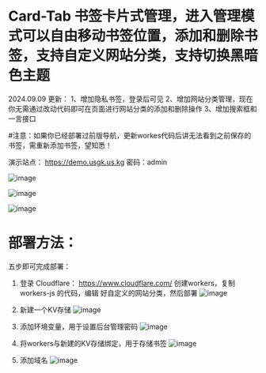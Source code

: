 # Card-Tab 书签卡片式管理，进入管理模式可以自由移动书签位置，添加和删除书签，支持自定义网站分类，支持切换黑暗色主题

2024.09.09 更新：
1、增加隐私书签，登录后可见
2、增加网站分类管理，现在你无需通过改动代码即可在页面进行网站分类的添加和删除操作
3、增加搜索框和一言接口

#注意：如果你已经部署过前版导航，更新workes代码后讲无法看到之前保存的书签，需重新添加书签，望知悉！

演示站点： https://demo.usgk.us.kg    密码：admin

![image](https://github.com/user-attachments/assets/dd0cad75-11ce-4691-804f-b4dff5ae2cde)

![image](https://github.com/user-attachments/assets/c18f0df4-8e00-45e6-84db-30f81b545d15)

![image](https://github.com/user-attachments/assets/dc91458a-840c-41f9-9e50-261471320f81)





# 部署方法：
五步即可完成部署：
1. 登录 Cloudflare：   https://www.cloudflare.com/  创建workers，复制workers-js 的代码，编辑
   好自定义的网站分类，然后部署
![image](https://github.com/user-attachments/assets/dc7996e6-2631-46d1-9c0c-c6999fc1e1ce)

2. 新建一个KV存储
![image](https://github.com/user-attachments/assets/706a7735-b47a-4f66-bdb4-827c38be692b)

3. 添加环境变量，用于设置后台管理密码
![image](https://github.com/user-attachments/assets/532dcb8f-dc30-4ca9-aac9-21ef546bf367)

4. 将workers与新建的KV存储绑定，用于存储书签
![image](https://github.com/user-attachments/assets/9b166809-5b1e-451e-be99-253f6e60be54)

5. 添加域名
![image](https://github.com/user-attachments/assets/4f23eab6-e94c-49b1-9198-3c8e05dffa8a)
